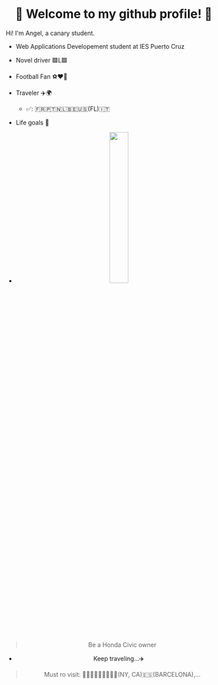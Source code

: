 <div align="center">
  
# 👋 Welcome to my github profile! 👋 

</div>

Hi! I'm Angel, a canary student.

- Web Applications Developement student at IES Puerto Cruz

- Novel driver 🟩L🟩

- Football Fan ⚽❤️💙 

- Traveler ✈️🌍
  
  - ✅: 🇫🇷🇵🇹🇳🇱🇧🇪🇺🇸(FL)🇮🇹

- Life goals 🎯

<div align="center">

-  <img src="https://th.bing.com/th/id/R.bf7dd5815d9d5f55e9651cfb645b1bfd?rik=zX%2fbSiLNnW7b0A&riu=http%3a%2f%2fcdn.carbuzz.com%2fgallery-images%2f1600%2f1012000%2f300%2f1012311.jpg&ehk=XQMwQ2pi4n7XjdtEjul1DTyULLGMKFLVdrhkkhY04KE%3d&risl=&pid=ImgRaw&r=0" width=30% height=30%>
> Be a Honda Civic owner

- Keep traveling...✈️
> Must ro visit: 🏴󠁧󠁢󠁥󠁮󠁧󠁿🇩🇪🇮🇸🇫🇮🇺🇸(NY, CA)🇪🇸(BARCELONA),...

</div>

<!--
**Angel170605/Angel170605** is a ✨ _special_ ✨ repository because its `README.md` (this file) appears on your GitHub profile.

Here are some ideas to get you started:

- 🔭 I’m currently working on ...
- 🌱 I’m currently learning ...
- 👯 I’m looking to collaborate on ...
- 🤔 I’m looking for help with ...
- 💬 Ask me about ...
- 📫 How to reach me: ...
- 😄 Pronouns: ...
- ⚡ Fun fact: ...
-->
